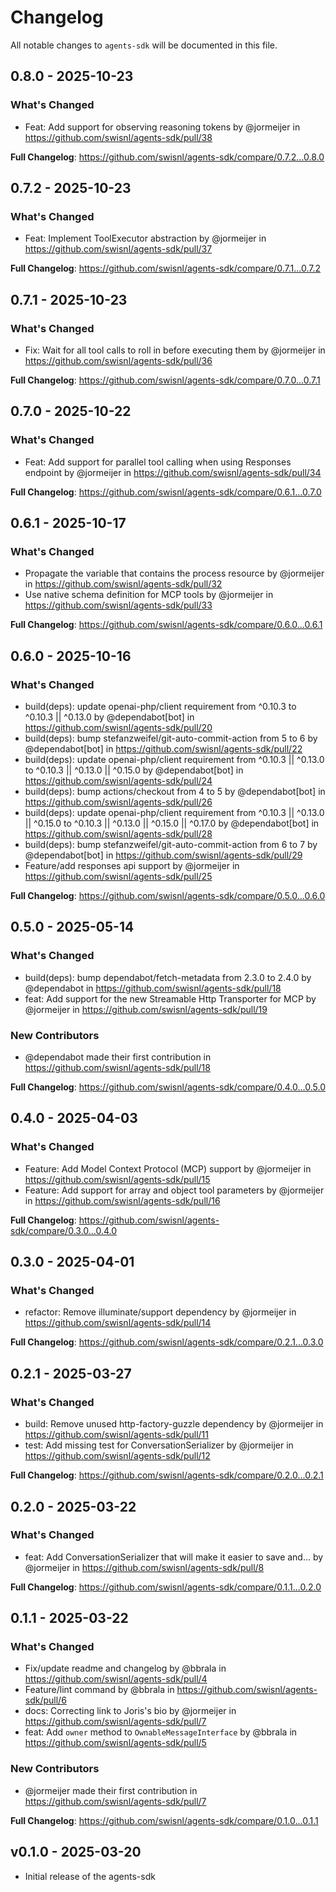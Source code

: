 # Changelog

All notable changes to `agents-sdk` will be documented in this file.

## 0.8.0 - 2025-10-23

### What's Changed

* Feat: Add support for observing reasoning tokens by @jormeijer in https://github.com/swisnl/agents-sdk/pull/38

**Full Changelog**: https://github.com/swisnl/agents-sdk/compare/0.7.2...0.8.0

## 0.7.2 - 2025-10-23

### What's Changed

* Feat: Implement ToolExecutor abstraction by @jormeijer in https://github.com/swisnl/agents-sdk/pull/37

**Full Changelog**: https://github.com/swisnl/agents-sdk/compare/0.7.1...0.7.2

## 0.7.1 - 2025-10-23

### What's Changed

* Fix: Wait for all tool calls to roll in before executing them by @jormeijer in https://github.com/swisnl/agents-sdk/pull/36

**Full Changelog**: https://github.com/swisnl/agents-sdk/compare/0.7.0...0.7.1

## 0.7.0 - 2025-10-22

### What's Changed

* Feat: Add support for parallel tool calling when using Responses endpoint by @jormeijer in https://github.com/swisnl/agents-sdk/pull/34

**Full Changelog**: https://github.com/swisnl/agents-sdk/compare/0.6.1...0.7.0

## 0.6.1 - 2025-10-17

### What's Changed

* Propagate the variable that contains the process resource by @jormeijer in https://github.com/swisnl/agents-sdk/pull/32
* Use native schema definition for MCP tools by @jormeijer in https://github.com/swisnl/agents-sdk/pull/33

**Full Changelog**: https://github.com/swisnl/agents-sdk/compare/0.6.0...0.6.1

## 0.6.0 - 2025-10-16

### What's Changed

* build(deps): update openai-php/client requirement from ^0.10.3 to ^0.10.3 || ^0.13.0 by @dependabot[bot] in https://github.com/swisnl/agents-sdk/pull/20
* build(deps): bump stefanzweifel/git-auto-commit-action from 5 to 6 by @dependabot[bot] in https://github.com/swisnl/agents-sdk/pull/22
* build(deps): update openai-php/client requirement from ^0.10.3 || ^0.13.0 to ^0.10.3 || ^0.13.0 || ^0.15.0 by @dependabot[bot] in https://github.com/swisnl/agents-sdk/pull/24
* build(deps): bump actions/checkout from 4 to 5 by @dependabot[bot] in https://github.com/swisnl/agents-sdk/pull/26
* build(deps): update openai-php/client requirement from ^0.10.3 || ^0.13.0 || ^0.15.0 to ^0.10.3 || ^0.13.0 || ^0.15.0 || ^0.17.0 by @dependabot[bot] in https://github.com/swisnl/agents-sdk/pull/28
* build(deps): bump stefanzweifel/git-auto-commit-action from 6 to 7 by @dependabot[bot] in https://github.com/swisnl/agents-sdk/pull/29
* Feature/add responses api support by @jormeijer in https://github.com/swisnl/agents-sdk/pull/25

**Full Changelog**: https://github.com/swisnl/agents-sdk/compare/0.5.0...0.6.0

## 0.5.0 - 2025-05-14

### What's Changed

* build(deps): bump dependabot/fetch-metadata from 2.3.0 to 2.4.0 by @dependabot in https://github.com/swisnl/agents-sdk/pull/18
* feat: Add support for the new Streamable Http Transporter for MCP by @jormeijer in https://github.com/swisnl/agents-sdk/pull/19

### New Contributors

* @dependabot made their first contribution in https://github.com/swisnl/agents-sdk/pull/18

**Full Changelog**: https://github.com/swisnl/agents-sdk/compare/0.4.0...0.5.0

## 0.4.0 - 2025-04-03

### What's Changed

* Feature: Add Model Context Protocol (MCP) support by @jormeijer in https://github.com/swisnl/agents-sdk/pull/15
* Feature: Add support for array and object tool parameters by @jormeijer in https://github.com/swisnl/agents-sdk/pull/16

**Full Changelog**: https://github.com/swisnl/agents-sdk/compare/0.3.0...0.4.0

## 0.3.0 - 2025-04-01

### What's Changed

* refactor: Remove illuminate/support dependency by @jormeijer in https://github.com/swisnl/agents-sdk/pull/14

**Full Changelog**: https://github.com/swisnl/agents-sdk/compare/0.2.1...0.3.0

## 0.2.1 - 2025-03-27

### What's Changed

* build: Remove unused http-factory-guzzle dependency by @jormeijer in https://github.com/swisnl/agents-sdk/pull/11
* test: Add missing test for ConversationSerializer by @jormeijer in https://github.com/swisnl/agents-sdk/pull/12

**Full Changelog**: https://github.com/swisnl/agents-sdk/compare/0.2.0...0.2.1

## 0.2.0 - 2025-03-22

### What's Changed

* feat: Add ConversationSerializer that will make it easier to save and… by @jormeijer in https://github.com/swisnl/agents-sdk/pull/8

**Full Changelog**: https://github.com/swisnl/agents-sdk/compare/0.1.1...0.2.0

## 0.1.1 - 2025-03-22

### What's Changed

* Fix/update readme and changelog by @bbrala in https://github.com/swisnl/agents-sdk/pull/4
* Feature/lint command by @bbrala in https://github.com/swisnl/agents-sdk/pull/6
* docs: Correcting link to Joris's bio by @jormeijer in https://github.com/swisnl/agents-sdk/pull/7
* feat: Add `owner` method to `OwnableMessageInterface` by @bbrala in https://github.com/swisnl/agents-sdk/pull/5

### New Contributors

* @jormeijer made their first contribution in https://github.com/swisnl/agents-sdk/pull/7

**Full Changelog**: https://github.com/swisnl/agents-sdk/compare/0.1.0...0.1.1

## v0.1.0 - 2025-03-20

* Initial release of the agents-sdk
